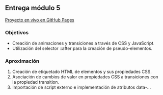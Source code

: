 ## Entrega módulo 5
[Proyecto en vivo en GitHub Pages](https://goit-ejemplos.github.io/modulo-4/)

### Objetivos
- Creación de animaciones y transiciones a través de CSS y JavaScript. 
- Utilización del selector ::after para la creación de pseudo-elementos.

### Aproximación
1. Creación de etiquetado HTML de elementos y sus propiedades CSS.
2. Asociación de cambios de valor en propiedades CSS a transiciones con la propiedad transition.
3. Importación de script externo e implementación de atributos data-...